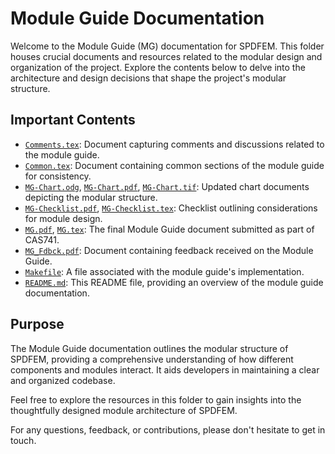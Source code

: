 # Module Guide Documentation

Welcome to the Module Guide (MG) documentation for SPDFEM. This folder houses crucial documents and resources related to the modular design and organization of the project. Explore the contents below to delve into the architecture and design decisions that shape the project's modular structure.

## Important Contents

- [`Comments.tex`](./Comments.tex): Document capturing comments and discussions related to the module guide.
- [`Common.tex`](./Common.tex): Document containing common sections of the module guide for consistency.
- [`MG-Chart.odg`](./MG-Chart.odg), [`MG-Chart.pdf`](./MG-Chart.pdf), [`MG-Chart.tif`](./MG-Chart.tif): Updated chart documents depicting the modular structure.
- [`MG-Checklist.pdf`](./MG-Checklist.pdf), [`MG-Checklist.tex`](./MG-Checklist.tex): Checklist outlining considerations for module design.
- [`MG.pdf`](./MG.pdf), [`MG.tex`](./MG.tex): The final Module Guide document submitted as part of CAS741.
- [`MG_Fdbck.pdf`](./MG_Fdbck.pdf): Document containing feedback received on the Module Guide.
- [`Makefile`](./Makefile): A file associated with the module guide's implementation.
- [`README.md`](./README.md): This README file, providing an overview of the module guide documentation.

## Purpose

The Module Guide documentation outlines the modular structure of SPDFEM, providing a comprehensive understanding of how different components and modules interact. It aids developers in maintaining a clear and organized codebase.

Feel free to explore the resources in this folder to gain insights into the thoughtfully designed module architecture of SPDFEM.

For any questions, feedback, or contributions, please don't hesitate to get in touch.

